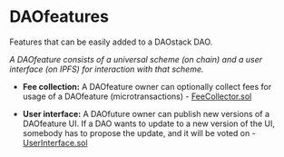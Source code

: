 # DAOfeatures
Features that can be easily added to a DAOstack DAO.

*A DAOfeature consists of a universal scheme (on chain) and a user interface (on IPFS) for interaction with that scheme.*

- **Fee collection:** A DAOfeature owner can optionally collect fees for usage of a DAOfeature (microtransactions) - [FeeCollector.sol](https://github.com/dOrgTech/DAOfeatures/blob/master/features/tokenRegistry/contracts/FeeCollector.sol)

- **User interface:** A DAOfuture owner can publish new versions of a DAOfeature UI. If a DAO wants to update to a new version of the UI, somebody has to propose the update, and it will be voted on - [UserInterface.sol](https://github.com/dOrgTech/DAOfeatures/blob/master/features/tokenRegistry/contracts/UserInterface.sol)
